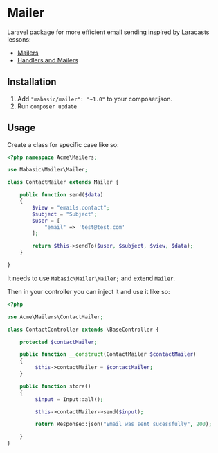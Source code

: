 # Mailer

Laravel package for more efficient email sending inspired by Laracasts lessons:

- [Mailers](https://laracasts.com/lessons/mailers)
- [Handlers and Mailers](https://laracasts.com/series/build-a-laravel-app-from-scratch/episodes/27)

## Installation

1. Add `"mabasic/mailer": "~1.0"` to your composer.json.
2. Run `composer update`

## Usage

Create a class for specific case like so:

```php
<?php namespace Acme\Mailers;

use Mabasic\Mailer\Mailer;

class ContactMailer extends Mailer {

    public function send($data)
    {
        $view = "emails.contact";
        $subject = "Subject";
        $user = [
            "email" => 'test@test.com'
        ];

        return $this->sendTo($user, $subject, $view, $data);
    }

}
```

It needs to use `Mabasic\Mailer\Mailer;` and extend `Mailer`.

Then in your controller you can inject it and use it like so:

```php
<?php

use Acme\Mailers\ContactMailer;

class ContactController extends \BaseController {

	protected $contactMailer;

	public function __construct(ContactMailer $contactMailer)
	{
		 $this->contactMailer = $contactMailer;
	}

	public function store()
	{
		 $input = Input::all();

		 $this->contactMailer->send($input);

		 return Response::json("Email was sent sucessfully", 200);

	}
}
```
